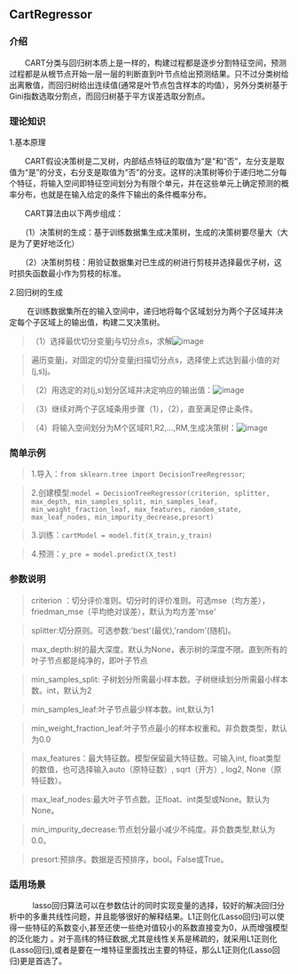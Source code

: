 <h2>CartRegressor</h2>

<h3>介绍</h3>

　　CART分类与回归树本质上是一样的，构建过程都是逐步分割特征空间，预测过程都是从根节点开始一层一层的判断直到叶节点给出预测结果。只不过分类树给出离散值，而回归树给出连续值(通常是叶节点包含样本的均值），另外分类树基于Gini指数选取分割点，而回归树基于平方误差选取分割点。

<h3>理论知识</h3>

1.基本原理

　　CART假设决策树是二叉树，内部结点特征的取值为“是”和“否”，左分支是取值为“是”的分支，右分支是取值为“否”的分支。这样的决策树等价于递归地二分每个特征，将输入空间即特征空间划分为有限个单元，并在这些单元上确定预测的概率分布，也就是在输入给定的条件下输出的条件概率分布。

　　CART算法由以下两步组成：

　　（1）决策树的生成：基于训练数据集生成决策树，生成的决策树要尽量大（大是为了更好地泛化）

　　（2）决策树剪枝：用验证数据集对已生成的树进行剪枝并选择最优子树，这时损失函数最小作为剪枝的标准。

2.回归树的生成

　　 在训练数据集所在的输入空间中，递归地将每个区域划分为两个子区域并决定每个子区域上的输出值，构建二叉决策树。

> （1）选择最优切分变量j与切分点s，求解![image](/uploads/d418df0f328a9e541528b4b7b746ca5d/image.png)

> 遍历变量j，对固定的切分变量j扫描切分点s，选择使上式达到最小值的对(j,s)j。

> （2）用选定的对(j,s)划分区域并决定响应的输出值：![image](/uploads/cfcf1db60e31185d974e7a427c63515a/image.png)

> （3）继续对两个子区域条用步骤（1），（2），直至满足停止条件。

> （4）将输入空间划分为M个区域R1,R2,...,RM,生成决策树：![image](/uploads/4576f9bd1c6bc57c0fe693912aed6b39/image.png)

<h3>简单示例</h3>

> 1.导入：`from sklearn.tree import DecisionTreeRegressor`;

> 2.创建模型:`model = DecisionTreeRegressor(criterion, splitter, max_depth, min_samples_split, min_samples_leaf, min_weight_fraction_leaf, max_features, random_state, max_leaf_nodes, min_impurity_decrease,presort)`

> 3.训练：`cartModel = model.fit(X_train,y_train)`

> 4.预测：`y_pre = model.predict(X_test)` 

<h3>参数说明</h3>

> criterion ：切分评价准则。切分时的评价准则。可选mse（均方差），friedman_mse（平均绝对误差），默认为均方差'mse'

> splitter:切分原则。可选参数:'best'(最优),'random'(随机)。

> max_depth:树的最大深度。默认为None，表示树的深度不限。直到所有的叶子节点都是纯净的，即叶子节点

> min_samples_split: 子树划分所需最小样本数。子树继续划分所需最小样本数。int，默认为2

> min_samples_leaf:叶子节点最少样本数。int,默认为1

> min_weight_fraction_leaf:叶子节点最小的样本权重和。非负数类型，默认为0.0

> max_features：最大特征数。模型保留最大特征数。可输入int, float类型的数值，也可选择输入auto（原特征数）, sqrt（开方）, log2, None（原特征数）。

> max_leaf_nodes:最大叶子节点数。正float、int类型或None。默认为None。

> min_impurity_decrease:节点划分最小减少不纯度。非负数类型,默认为0.0。

> presort:预排序。数据是否预排序，bool。False或True。

<h3>适用场景</h3>

　　　lasso回归算法可以在参数估计的同时实现变量的选择，较好的解决回归分析中的多重共线性问题，并且能够很好的解释结果。L1正则化(Lasso回归)可以使得一些特征的系数变小,甚至还使一些绝对值较小的系数直接变为0，从而增强模型的泛化能力 。对于高纬的特征数据,尤其是线性关系是稀疏的，就采用L1正则化(Lasso回归),或者是要在一堆特征里面找出主要的特征，那么L1正则化(Lasso回归)更是首选了。